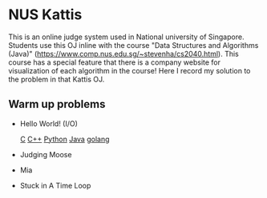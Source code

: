 # NUS Kattis

This is an online judge system used in National university of Singapore. Students use this OJ inline with the course "Data Structures and Algorithms (Java)" (https://www.comp.nus.edu.sg/~stevenha/cs2040.html). This course has a special feature that there is a company website for visualization of each algorithm in the course! Here I record my solution to the problem in that Kattis OJ.

## Warm up problems

- Hello World! (I/O)

  [C](./1_HelloWorld/HelloWorld.c) [C++](./1_HelloWorld/HelloWorld.cpp) [Python](./1_HelloWorld/HelloWorld.py) [Java](./1_HelloWorld/HelloWorld.java) [golang](./1_HelloWorld/HelloWorld.go) 


- Judging Moose

- Mia

- Stuck in A Time Loop





